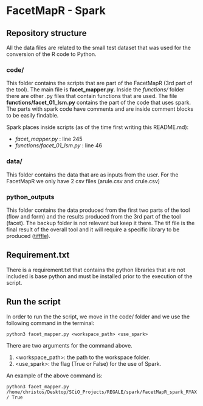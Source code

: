 # FacetMapR - Spark

## Repository structure

All the data files are related to the small test dataset that was used for the conversion of the R code to Python.

### code/

This folder contains the scripts that are part of the FacetMapR (3rd part of the tool). The main file is **facet_mapper.py**. Inside the *functions/*  folder there are other .py files that contain functions that are used. The file **functions/facet_01_lsm.py** contains the part of the code that uses spark. The parts with spark code have comments and are inside comment blocks to be easily findable.

Spark places inside scripts (as of the time first writing this README.md):

- *facet_mapper.py* : line 245
- *functions/facet_01_lsm.py* : line 46

### data/

This folder contains the data that are as inputs from the user. For the FacetMapR we only have 2 csv files (arule.csv and crule.csv)

### python_outputs

This folder contains the data produced from the first two parts of the tool (flow and form) and the results produced from the 3rd part of the tool (facet). The backup folder is not relevant but keep it there. The tif file is the final result of the overall tool and it will require a specific library to be produced ([tifffle](https://pypi.org/project/tifffile/)).

## Requirement.txt

There is a requirement.txt that contains the python libraries that are not included is base python and must be installed prior to the execution of the script.

## Run the script

In order to run the the script, we move in the code/ folder and we use the following command in the terminal:

`python3 facet_mapper.py <workspace_path> <use_spark>`

There are two arguments for the command above.

1) <workspace_path>: the path to the workspace folder.
2) <use_spark>: the flag (True or False) for the use of Spark.

An example of the above command is:

`python3 facet_mapper.py /home/christos/Desktop/SCiO_Projects/REGALE/spark/FacetMapR_spark_RYAX/ True`
